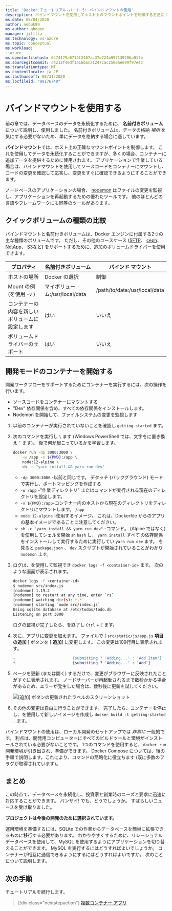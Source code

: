 ```yaml
---
title: 'Docker チュートリアル-パート 5: バインドマウントの使用'
description: バインドマウントを使用してホスト上のマウントポイントを制御する方法について説明します。
ms.date: 08/04/2020
author: nebuk89
ms.author: ghogen
manager: jillfra
ms.technology: vs-azure
ms.topic: conceptual
ms.workload:
- azure
ms.openlocfilehash: 6474179a0714f2407ac37e724b997139206a91fb
ms.sourcegitcommit: c4212f40df1a16baca1247cac2580ae699f97e4c
ms.translationtype: MT
ms.contentlocale: ja-JP
ms.lasthandoff: 08/31/2020
ms.locfileid: "89176740"
---
```

# <a name="use-bind-mounts"></a>バインドマウントを使用する

前の章では、データベースのデータを永続化するために、 **名前付きボリューム** について説明し、使用しました。 名前付きボリュームは、データの格納 *場所* を気にする必要がないため、単にデータを格納する場合に適しています。

**バインドマウント**では、ホスト上の正確なマウントポイントを制御します。 これを使用してデータを永続化することができますが、多くの場合、コンテナーに追加データを提供するために使用されます。 アプリケーションで作業している場合は、バインドマウントを使用してソースコードをコンテナーにマウントし、コードの変更を確認して応答し、変更をすぐに確認できるようにすることができます。

ノードベースのアプリケーションの場合、 [nodemon](https://npmjs.com/package/nodemon) はファイルの変更を監視し、アプリケーションを再起動するための優れたツールです。 他のほとんどの言語やフレームワークにも同等のツールがあります。

## <a name="quick-volume-type-comparisons"></a>クイックボリュームの種類の比較

バインドマウントと名前付きボリュームは、Docker エンジンに付属する2つの主な種類のボリュームです。 ただし、その他のユースケース ([SFTP](https://github.com/vieux/docker-volume-sshfs)、 [ceph](https://ceph.com/geen-categorie/getting-started-with-the-docker-rbd-volume-plugin/)、 [NetApp](https://netappdvp.readthedocs.io/en/stable/)、 [S3](https://github.com/elementar/docker-s3-volume)など) をサポートするために、追加のボリュームドライバーを使用できます。

| プロパティ | 名前付きボリューム | バインド マウント |
| -------- | ------------- | ----------- |
| ホストの場所 | Docker の選択 | 制御 |
| Mount の例 (を使用 `-v` ) | マイボリューム:/usr/local/data | /path/to/data:/usr/local/data |
| コンテナーの内容を新しいボリュームに設定します | はい | いいえ |
| ボリュームドライバーのサポート | はい | いいえ |

## <a name="start-a-dev-mode-container"></a>開発モードのコンテナーを開始する

開発ワークフローをサポートするためにコンテナーを実行するには、次の操作を行います。

- ソースコードをコンテナーにマウントする
- "Dev" 依存関係を含め、すべての依存関係をインストールします。
- Nodemon を開始して、ファイルシステムの変更を監視します

1. 以前のコンテナーが実行されていないことを確認し `getting-started` ます。

1. 次のコマンドを実行し ` \ ` ます (Windows PowerShell では、文字をに置き換え `` ` `` ます)。 後で何が起こっているかを学習します。

    ```bash
    docker run -dp 3000:3000 \
        -w /app -v ${PWD}:/app \
        node:12-alpine \
        sh -c "yarn install && yarn run dev"
    ```

    - `-dp 3000:3000` -以前と同じです。 デタッチ (バックグラウンド) モードで実行し、ポートマッピングを作成する
    - `-w /app` -"作業ディレクトリ" またはコマンドが実行される現在のディレクトリを設定します。
    - `-v ${PWD}:/app`-コンテナー内のホストから現在のディレクトリをディレクトリにマウントします。 `/app`
    - `node:12-alpine` -使用するイメージ。 これは、Dockerfile からのアプリの基本イメージであることに注意してください。
    - `sh -c "yarn install && yarn run dev"` -コマンド。 (Alpine ではなく) を使用してシェルを開始 `sh` `bash` し、 `yarn install` *すべて* の依存関係をインストールして実行するために実行してい `yarn run dev` ます。 を見ると `package.json` 、 `dev` スクリプトが開始されていることがわかり `nodemon` ます。

1. ログは、を使用して監視でき `docker logs -f <container-id>` ます。 次のような画面が表示されます。

    ```bash
    docker logs -f <container-id>
    $ nodemon src/index.js
    [nodemon] 1.19.2
    [nodemon] to restart at any time, enter `rs`
    [nodemon] watching dir(s): *.*
    [nodemon] starting `node src/index.js`
    Using sqlite database at /etc/todos/todo.db
    Listening on port 3000
    ```

    ログの監視が完了したら、を終了し `Ctrl` + `C` ます。

1. 次に、アプリに変更を加えます。 ファイルで [ `src/static/js/app.js` **項目の追加** ] ボタンを [ **追加**] に変更します。 この変更は109行目に表示されます。

    ```diff
    -                         {submitting ? 'Adding...' : 'Add Item'}
    +                         {submitting ? 'Adding...' : 'Add'}
    ```

1. ページを更新 (または開く) するだけで、変更がブラウザーに反映されたことがすぐに表示されます。 ノードサーバーが再起動されるまで数秒かかる場合があるため、エラーが発生した場合は、数秒後に更新を試してください。

    ![[追加] ボタンの更新されたラベルのスクリーンショット](media/updated-add-button.png)

1. その他の変更は自由に行うことができます。 完了したら、コンテナーを停止し、を使用して新しいイメージを作成し `docker build -t getting-started .` ます。

バインドマウントの使用は、ローカル開発のセットアップでは *非常に* 一般的です。 利点は、開発用コンピューターにすべてのビルドツールと環境がインストールされている必要がないことです。 1つのコマンドを使用すると、 `docker run` 開発環境が引き出され、準備ができます。 Docker Compose については、後の手順で説明します。これにより、コマンドの簡略化に役立ちます (既に多数のフラグが取得されています)。

## <a name="recap"></a>まとめ

この時点で、データベースを永続化し、投資家と創業時のニーズと要求に迅速に対応することができます。 バンザイ! でも、どうでしょうか。 すばらしいニュースを受け取りました。

**プロジェクトは今後の開発のために選択されています。**

運用環境を準備するには、SQLite での作業からデータベースを簡単に拡張できるものに移行する必要があります。 わかりやすくするために、リレーショナルデータベースを使用して、MySQL を使用するようにアプリケーションを切り替えることができます。 MySQL を実行するにはどうすればよいでしょうか。 コンテナーが相互に通信できるようにするにはどうすればよいですか。 次のことについて説明します。

## <a name="next-steps"></a>次の手順

チュートリアルを続行します。

> [!div class="nextstepaction"]
> [複数コンテナー アプリ](multi-container-apps.md)